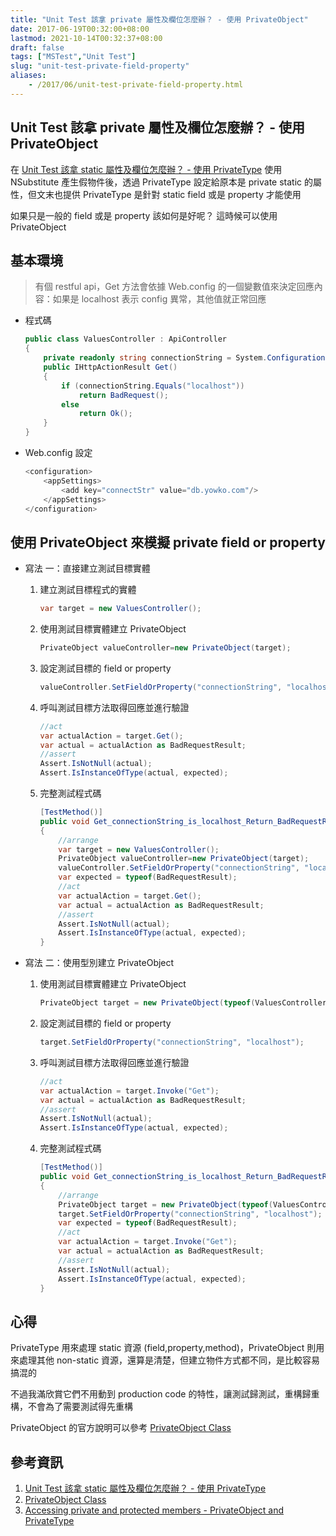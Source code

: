 ```yaml
---
title: "Unit Test 該拿 private 屬性及欄位怎麼辦？ - 使用 PrivateObject"
date: 2017-06-19T00:32:00+08:00
lastmod: 2021-10-14T00:32:37+08:00
draft: false
tags: ["MSTest","Unit Test"]
slug: "unit-test-private-field-property"
aliases:
    - /2017/06/unit-test-private-field-property.html
---
```

## Unit Test 該拿 private 屬性及欄位怎麼辦？ - 使用 PrivateObject

在 [Unit Test 該拿 static 屬性及欄位怎麼辦？ - 使用 PrivateType](//blog.yowko.com/2017/06/unit-test-static-field-property.html) 使用 NSubstitute 產生假物件後，透過 PrivateType 設定給原本是 private static 的屬性，但文末也提供 PrivateType 是針對 static field 或是 property 才能使用

如果只是一般的 field 或是 property 該如何是好呢？ 這時候可以使用 PrivateObject

## 基本環境

> 有個 restful api，Get 方法會依據 Web.config 的一個變數值來決定回應內容：如果是 localhost 表示 config 異常，其他值就正常回應

* 程式碼

    ```cs
    public class ValuesController : ApiController
    {
        private readonly string connectionString = System.Configuration.ConfigurationManager.AppSettings["connectStr"];
        public IHttpActionResult Get()
        {
            if (connectionString.Equals("localhost"))
                return BadRequest();
            else
                return Ok();
        }
    }
    ```

* Web.config 設定

    ```cs
    <configuration>
        <appSettings>
            <add key="connectStr" value="db.yowko.com"/>
        </appSettings>
    </configuration>
    ```

## 使用 PrivateObject 來模擬 private field or property

* 寫法 一：直接建立測試目標實體

    1. 建立測試目標程式的實體

        ```cs
        var target = new ValuesController();
        ```

    2. 使用測試目標實體建立 PrivateObject

        ```cs
        PrivateObject valueController=new PrivateObject(target);
        ```

    3. 設定測試目標的 field or property

        ```cs
        valueController.SetFieldOrProperty("connectionString", "localhost");
        ```

    4. 呼叫測試目標方法取得回應並進行驗證

        ```cs
        //act
        var actualAction = target.Get();
        var actual = actualAction as BadRequestResult;
        //assert
        Assert.IsNotNull(actual);
        Assert.IsInstanceOfType(actual, expected);
        ```

    5. 完整測試程式碼

        ```cs
        [TestMethod()]
        public void Get_connectionString_is_localhost_Return_BadRequestResult()
        {
            //arrange 
            var target = new ValuesController();
            PrivateObject valueController=new PrivateObject(target);
            valueController.SetFieldOrProperty("connectionString", "localhost");
            var expected = typeof(BadRequestResult);
            //act
            var actualAction = target.Get();
            var actual = actualAction as BadRequestResult;
            //assert
            Assert.IsNotNull(actual);
            Assert.IsInstanceOfType(actual, expected);
        }
        ```

* 寫法 二：使用型別建立 PrivateObject

    1. 使用測試目標實體建立 PrivateObject

        ```cs
        PrivateObject target = new PrivateObject(typeof(ValuesController));
        ```

    2. 設定測試目標的 field or property

        ```cs
        target.SetFieldOrProperty("connectionString", "localhost");
        ```

    3. 呼叫測試目標方法取得回應並進行驗證

        ```cs
        //act
        var actualAction = target.Invoke("Get");
        var actual = actualAction as BadRequestResult;
        //assert
        Assert.IsNotNull(actual);
        Assert.IsInstanceOfType(actual, expected);
        ```

    4. 完整測試程式碼

        ```cs
        [TestMethod()]
        public void Get_connectionString_is_localhost_Return_BadRequestResult()
        {
            //arrange 
            PrivateObject target = new PrivateObject(typeof(ValuesController));
            target.SetFieldOrProperty("connectionString", "localhost");
            var expected = typeof(BadRequestResult);
            //act
            var actualAction = target.Invoke("Get");
            var actual = actualAction as BadRequestResult;
            //assert
            Assert.IsNotNull(actual);
            Assert.IsInstanceOfType(actual, expected);
        }
        ```

## 心得

PrivateType 用來處理 static 資源 (field,property,method)，PrivateObject 則用來處理其他 non-static 資源，還算是清楚，但建立物件方式都不同，是比較容易搞混的

不過我滿欣賞它們不用動到 production code 的特性，讓測試歸測試，重構歸重構，不會為了需要測試得先重構

PrivateObject 的官方說明可以參考 [PrivateObject Class](https://msdn.microsoft.com/en-us/library/microsoft.visualstudio.testtools.unittesting.privateobject%28v=vs.120%29.aspx)

## 參考資訊

1. [Unit Test 該拿 static 屬性及欄位怎麼辦？ - 使用 PrivateType](//blog.yowko.com/2017/06/unit-test-static-field-property.html)
2. [PrivateObject Class](https://msdn.microsoft.com/en-us/library/microsoft.visualstudio.testtools.unittesting.privateobject%28v=vs.120%29.aspx)
3. [Accessing private and protected members - PrivateObject and PrivateType](http://yac.com.pl/mt.texts.vbnet-privateobject-privatetype.en.html)
